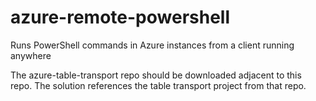 azure-remote-powershell
=======================

Runs PowerShell commands in Azure instances from a client running anywhere

The azure-table-transport repo should be downloaded adjacent to this repo. The 
solution references the table transport project from that repo.
